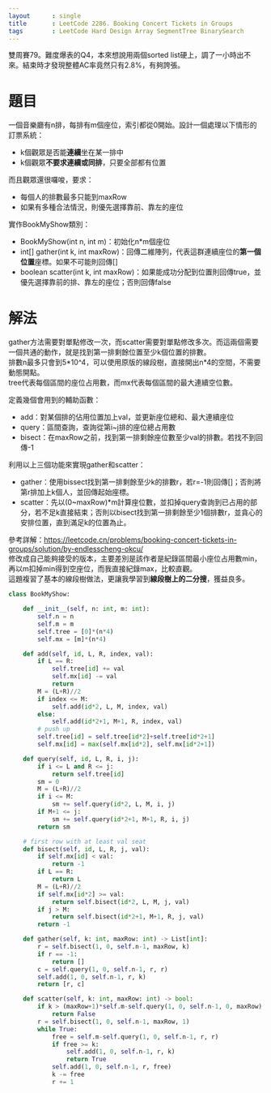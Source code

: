 ```yaml
--- 
layout      : single
title       : LeetCode 2286. Booking Concert Tickets in Groups
tags        : LeetCode Hard Design Array SegmentTree BinarySearch
---
```

雙周賽79。難度爆表的Q4，本來想說用兩個sorted list硬上，調了一小時出不來。結束時才發現整體AC率竟然只有2.8%，有夠誇張。

# 題目
一個音樂廳有n排，每排有m個座位，索引都從0開始。設計一個處理以下情形的訂票系統：  
- k個觀眾是否能**連續**坐在某一排中  
- k個觀眾**不要求連續或同排**，只要全部都有位置  

而且觀眾還很囉唆，要求：  
- 每個人的排數最多只能到maxRow  
- 如果有多種合法情況，則優先選擇靠前、靠左的座位  

實作BookMyShow類別：  
- BookMyShow(int n, int m)：初始化n*m個座位  
- int[] gather(int k, int maxRow)：回傳二維陣列，代表這群連續座位的**第一個位置**座標。如果不可能則回傳[]  
- boolean scatter(int k, int maxRow)：如果能成功分配到位置則回傳true，並優先選擇靠前的排、靠左的座位；否則回傳false  

# 解法
gather方法需要對單點修改一次，而scatter需要對單點修改多次。而這兩個需要一個共通的動作，就是找到第一排剩餘位置至少k個位置的排數。  
排數n最多只會到5*10^4，可以使用原版的線段樹，直接開出n\*4的空間，不需要動態開點。  
tree代表每個區間的座位占用數，而mx代表每個區間的最大連續空位數。  

定義幾個會用到的輔助函數：  
- add：對某個排的佔用位置加上val，並更新座位總和、最大連續座位  
- query：區間查詢，查詢從第i\~j排的座位總占用數  
- bisect：在maxRow之前，找到第一排剩餘座位數至少val的排數。若找不到回傳-1  

利用以上三個功能來實現gather和scatter：  
- gather：使用bissect找到第一排剩餘至少k的排數r，若r=-1則回傳[]；否則將第r排加上k個人，並回傳起始座標。  
- scatter：先以(0\~maxRow)*m計算座位數，並扣掉query查詢到已占用的部分，若不足k直接結束；否則以bisect找到第一排剩餘至少1個排數r，並貪心的安排位置，直到滿足k的位置為止。


參考詳解：https://leetcode.cn/problems/booking-concert-tickets-in-groups/solution/by-endlesscheng-okcu/  
修改成自己能夠接受的版本，主要差別是該作者是紀錄區間最小座位占用數min，再以m扣掉min得到空座位，而我直接紀錄max，比較直觀。  
這題複習了基本的線段樹做法，更讓我學習到**線段樹上的二分搜**，獲益良多。

```python
class BookMyShow:

    def __init__(self, n: int, m: int):
        self.n = n
        self.m = m
        self.tree = [0]*(n*4)
        self.mx = [m]*(n*4)

    def add(self, id, L, R, index, val):
        if L == R:
            self.tree[id] += val
            self.mx[id] -= val
            return
        M = (L+R)//2
        if index <= M:
            self.add(id*2, L, M, index, val)
        else:
            self.add(id*2+1, M+1, R, index, val)
        # push up
        self.tree[id] = self.tree[id*2]+self.tree[id*2+1]
        self.mx[id] = max(self.mx[id*2], self.mx[id*2+1])

    def query(self, id, L, R, i, j):
        if i <= L and R <= j:
            return self.tree[id]
        sm = 0
        M = (L+R)//2
        if i <= M:
            sm += self.query(id*2, L, M, i, j)
        if M+1 <= j:
            sm += self.query(id*2+1, M+1, R, i, j)
        return sm

    # first row with at least val seat
    def bisect(self, id, L, R, j, val):
        if self.mx[id] < val:
            return -1
        if L == R:
            return L
        M = (L+R)//2
        if self.mx[id*2] >= val:
            return self.bisect(id*2, L, M, j, val)
        if j > M:
            return self.bisect(id*2+1, M+1, R, j, val)
        return -1

    def gather(self, k: int, maxRow: int) -> List[int]:
        r = self.bisect(1, 0, self.n-1, maxRow, k)
        if r == -1:
            return []
        c = self.query(1, 0, self.n-1, r, r)
        self.add(1, 0, self.n-1, r, k)
        return [r, c]

    def scatter(self, k: int, maxRow: int) -> bool:
        if k > (maxRow+1)*self.m-self.query(1, 0, self.n-1, 0, maxRow):
            return False
        r = self.bisect(1, 0, self.n-1, maxRow, 1)
        while True:
            free = self.m-self.query(1, 0, self.n-1, r, r)
            if free >= k:
                self.add(1, 0, self.n-1, r, k)
                return True
            self.add(1, 0, self.n-1, r, free)
            k -= free
            r += 1
```
